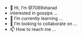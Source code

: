 - 👋 Hi, I’m @7089sharad
-    interested in gossips ...
- 🌱 I’m currently learning ...
- 💞️ I’m looking to collaborate on ...
- 📫 How to reach me ...

<!---
7089sharad/7089sharad is a ✨ special ✨ repository because its `README.md` (this file) appears on your GitHub profile.
You can click the Preview link to take a look at your changes.
--->
